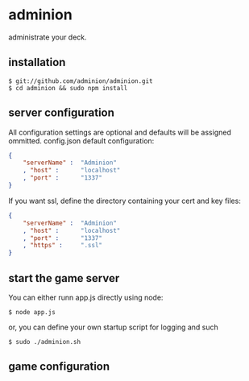 adminion
========

administrate your deck.

## installation

	$ git://github.com/adminion/adminion.git
	$ cd adminion && sudo npm install
	
## server configuration

All configuration settings are optional and defaults will be assigned ommitted.
config.json default configuration:
```json
{
	"serverName" : 	"Adminion"
	, "host" : 		"localhost"
	, "port" : 		"1337"
}
```

If you want ssl, define the directory containing your cert and key files:
```json
{
	"serverName" : 	"Adminion"
	, "host" : 		"localhost"
	, "port" : 		"1337"
	, "https" :		".ssl"
}
```


## start the game server

You can either runn app.js directly using node:

	$ node app.js
	
or, you can define your own startup script for logging and such

	$ sudo ./adminion.sh
	
## game configuration
